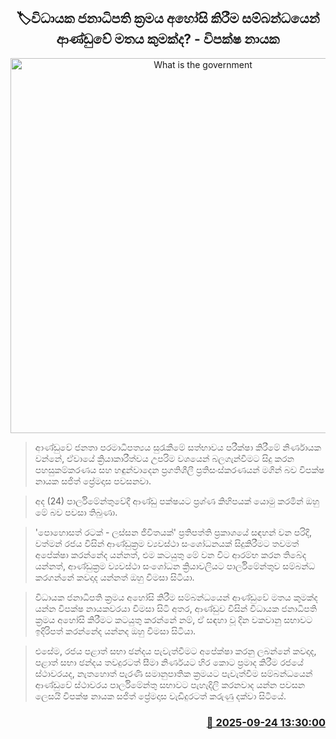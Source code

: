 <p align='center'><b><h2 align='center' title='What is the government's opinion on abolishing the executive presidency? - Opposition Leader'>🏷විධායක ජනාධිපති ක්‍රමය අහෝසි කිරීම සම්බන්ධයෙන් ආණ්ඩුවේ මතය කුමක්ද? - විපක්ෂ නායක</h2></b></p>
<p align='center'><img src='https://helakuru.sgp1.cdn.digitaloceanspaces.com/esana/images/lib/sajith-dec.jpg' width='600' alt='What is the government's opinion on abolishing the executive presidency? - Opposition Leader'></p>

> අ‍ාණ්ඩුවේ ජනතා පරමාධිපත්‍යය සුරැකීමේ සත්භාවය පරීක්ෂා කිරීමේ නිර්ණායක වන්නේ, ඒවායේ ක්‍රියාකාරීත්වය උපරිම වශයෙන් බලගැන්වීමට සිදු කරන පහසුකම්කරණය සහ හඳුන්වාදෙන ප්‍රගතිශීලී ප්‍රතිසංස්කරණයන් මගින් බව විපක්ෂ නායක සජිත් ප්‍රේමදාස පවසනවා.

> අද (24) පාර්ලිමේන්තුවේදී ආණ්ඩු පක්ෂයට ප්‍රශ්ණ කිහිපයක් යොමු කරමින් ඔහු මේ බව පවසා තිබුණා.

> 'පොහොසත් රටක් - ලස්සන ජීවිතයක්' ප්‍රතිපත්ති ප්‍රකාශයේ සඳහන් වන පරිදි, වත්මන් රජය විසින් ආණ්ඩුක්‍රම ව්‍යවස්ථා සංශෝධනයක් සිදුකිරීමට තවමත් අපේක්ෂා කරන්නේද යන්නත්, එම කටයුතු මේ වන විට ආරම්භ කරන තිබේද යන්නත්, ආණ්ඩුක්‍රම ව්‍යවස්ථා සංශෝධන ක්‍රියාවලියට පාර්ලිමේන්තුව සම්බන්ධ කරගන්නේ කවදාද යන්නත් ඔහු විමසා සිටියා.

> විධායක ජනාධිපති ක්‍රමය අහෝසි කිරීම සම්බන්ධයෙන් ආණ්ඩුවේ මතය කුමක්ද යන්න විපක්ෂ නායකවරයා විමසා සිටි අතර, ආණ්ඩුව විසින් විධායක ජනාධිපති ක්‍රමය අහෝසි කිරීමට කටයුතු කරන්නේ නම්, ඒ සඳහා වූ දින වකවානු සභාවට ඉදිරිපත් කරන්නේද යන්නද ඔහු විමසා සිටියා.

> එසේම, රජය පළාත් සභා ඡන්දය පැවැත්වීමට අපේක්ෂා කරනු ලබන්නේ කවදාද, පළාත් සභා ඡන්දය තවදුරටත් සීමා නිර්ණයට හිර කොට ප්‍රමාද කිරීම රජයේ ස්ථාවරයද, නැතහොත් පැරණි සමානුපාතික ක්‍රමයට පැවැත්වීම සම්බන්ධයෙන් ආණ්ඩුවේ ස්ථාවරය පාර්ලිමේන්තු සභාවට පැහැදිලි කරනවාද යන්න පවසන ලෙසයි විපක්ෂ නායක සජිත් ප්‍රේමදාස වැඩිදුරටත් කරුණු දක්වා සිටියේ.



<h3 align='right'><a href='https://www.helakuru.lk/esana/p/113931/'>📅 2025-09-24 13:30:00</a></h3>
